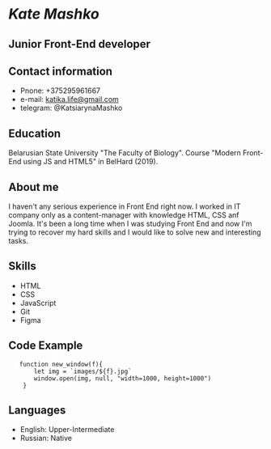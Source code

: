 # *Kate Mashko*

## Junior Front-End developer

## Contact information
* Pnone: +375295961667
* e-mail: katika.life@gmail.com
* telegram: @KatsiarynaMashko

## Education
Belarusian State University "The Faculty of Biology".
Course "Modern Front-End using JS and HTML5" in BelHard (2019).

## About me
I haven't any serious experience in Front End right now. I worked in IT company only as a content-manager with knowledge HTML, CSS anf Joomla. It's been a long time when I was studying Front End and now I'm trying to recover my hard skills and I would like to solve new and interesting tasks.

## Skills
* HTML 
* CSS 
* JavaScript 
* Git 
* Figma

## Code Example
```
   function new_window(f){
       let img = `images/${f}.jpg`
       window.open(img, null, "width=1000, height=1000")
    }
 ```

## Languages
* English: Upper-Intermediate
* Russian: Native